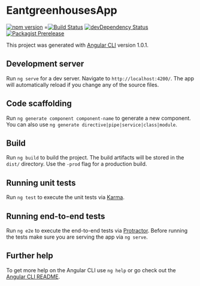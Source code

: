 # EantgreenhousesApp

[![npm version](https://img.shields.io/npm/v/eandtgreenhouses.svg)](https://www.npmjs.com/package/eandtgreenhouses)
=[![Build Status](https://img.shields.io/travis/Alan-Nugent/eandtgreenhouses/master.svg)](https://travis-ci.org/Alan-Nugent/eandtgreenhouses)
[![devDependency Status](https://img.shields.io/david/dev/Alan-Nugent/eandtgreenhouses.svg)](https://david-dm.org/Alan-Nugent/eandtgreenhouses)
[![Packagist Prerelease](https://img.shields.io/packagist/vpre/Alan-Nugent/eandtgreenhouses.svg)](https://packagist.org/packages/Alan-Nugent/eandtgreenhouses)

This project was generated with [Angular CLI](https://github.com/angular/angular-cli) version 1.0.1.

## Development server

Run `ng serve` for a dev server. Navigate to `http://localhost:4200/`. The app will automatically reload if you change any of the source files.

## Code scaffolding

Run `ng generate component component-name` to generate a new component. You can also use `ng generate directive|pipe|service|class|module`.

## Build

Run `ng build` to build the project. The build artifacts will be stored in the `dist/` directory. Use the `-prod` flag for a production build.

## Running unit tests

Run `ng test` to execute the unit tests via [Karma](https://karma-runner.github.io).

## Running end-to-end tests

Run `ng e2e` to execute the end-to-end tests via [Protractor](http://www.protractortest.org/).
Before running the tests make sure you are serving the app via `ng serve`.

## Further help

To get more help on the Angular CLI use `ng help` or go check out the [Angular CLI README](https://github.com/angular/angular-cli/blob/master/README.md).
